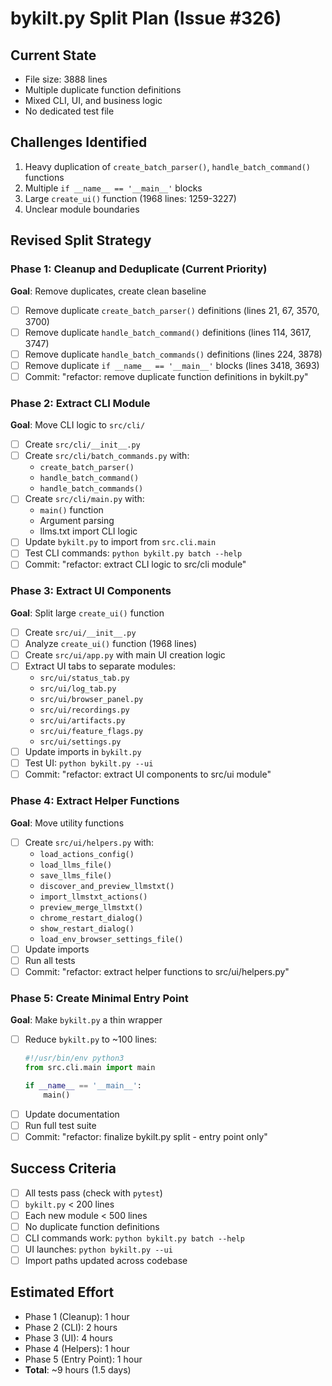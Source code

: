 # bykilt.py Split Plan (Issue #326)

## Current State
- File size: 3888 lines
- Multiple duplicate function definitions
- Mixed CLI, UI, and business logic
- No dedicated test file

## Challenges Identified
1. Heavy duplication of `create_batch_parser()`, `handle_batch_command()` functions
2. Multiple `if __name__ == '__main__'` blocks
3. Large `create_ui()` function (1968 lines: 1259-3227)
4. Unclear module boundaries

## Revised Split Strategy

### Phase 1: Cleanup and Deduplicate (Current Priority)
**Goal**: Remove duplicates, create clean baseline
- [ ] Remove duplicate `create_batch_parser()` definitions (lines 21, 67, 3570, 3700)
- [ ] Remove duplicate `handle_batch_command()` definitions (lines 114, 3617, 3747)
- [ ] Remove duplicate `handle_batch_commands()` definitions (lines 224, 3878)
- [ ] Remove duplicate `if __name__ == '__main__'` blocks (lines 3418, 3693)
- [ ] Commit: "refactor: remove duplicate function definitions in bykilt.py"

### Phase 2: Extract CLI Module
**Goal**: Move CLI logic to `src/cli/`
- [ ] Create `src/cli/__init__.py`
- [ ] Create `src/cli/batch_commands.py` with:
  - `create_batch_parser()`
  - `handle_batch_command()`
  - `handle_batch_commands()`
- [ ] Create `src/cli/main.py` with:
  - `main()` function
  - Argument parsing
  - llms.txt import CLI logic
- [ ] Update `bykilt.py` to import from `src.cli.main`
- [ ] Test CLI commands: `python bykilt.py batch --help`
- [ ] Commit: "refactor: extract CLI logic to src/cli module"

### Phase 3: Extract UI Components
**Goal**: Split large `create_ui()` function
- [ ] Create `src/ui/__init__.py`
- [ ] Analyze `create_ui()` function (1968 lines)
- [ ] Create `src/ui/app.py` with main UI creation logic
- [ ] Extract UI tabs to separate modules:
  - `src/ui/status_tab.py`
  - `src/ui/log_tab.py`
  - `src/ui/browser_panel.py`
  - `src/ui/recordings.py`
  - `src/ui/artifacts.py`
  - `src/ui/feature_flags.py`
  - `src/ui/settings.py`
- [ ] Update imports in `bykilt.py`
- [ ] Test UI: `python bykilt.py --ui`
- [ ] Commit: "refactor: extract UI components to src/ui module"

### Phase 4: Extract Helper Functions
**Goal**: Move utility functions
- [ ] Create `src/ui/helpers.py` with:
  - `load_actions_config()`
  - `load_llms_file()`
  - `save_llms_file()`
  - `discover_and_preview_llmstxt()`
  - `import_llmstxt_actions()`
  - `preview_merge_llmstxt()`
  - `chrome_restart_dialog()`
  - `show_restart_dialog()`
  - `load_env_browser_settings_file()`
- [ ] Update imports
- [ ] Run all tests
- [ ] Commit: "refactor: extract helper functions to src/ui/helpers.py"

### Phase 5: Create Minimal Entry Point
**Goal**: Make `bykilt.py` a thin wrapper
- [ ] Reduce `bykilt.py` to ~100 lines:
  ```python
  #!/usr/bin/env python3
  from src.cli.main import main
  
  if __name__ == '__main__':
      main()
  ```
- [ ] Update documentation
- [ ] Run full test suite
- [ ] Commit: "refactor: finalize bykilt.py split - entry point only"

## Success Criteria
- [ ] All tests pass (check with `pytest`)
- [ ] `bykilt.py` < 200 lines
- [ ] Each new module < 500 lines
- [ ] No duplicate function definitions
- [ ] CLI commands work: `python bykilt.py batch --help`
- [ ] UI launches: `python bykilt.py --ui`
- [ ] Import paths updated across codebase

## Estimated Effort
- Phase 1 (Cleanup): 1 hour
- Phase 2 (CLI): 2 hours
- Phase 3 (UI): 4 hours
- Phase 4 (Helpers): 1 hour
- Phase 5 (Entry Point): 1 hour
- **Total**: ~9 hours (1.5 days)
